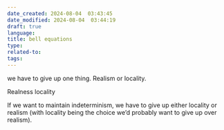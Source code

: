 ```yaml
---
date_created: 2024-08-04  03:43:45
date_modified: 2024-08-04  03:44:19
draft: true
language: 
title: bell equations
type: 
related-to: 
tags:
---
```





we have to give up one thing. Realism or locality.

Realness
locality


If we want to maintain indeterminism, we have to give up either locality or realism (with locality being the choice we’d probably want to give up over realism).


